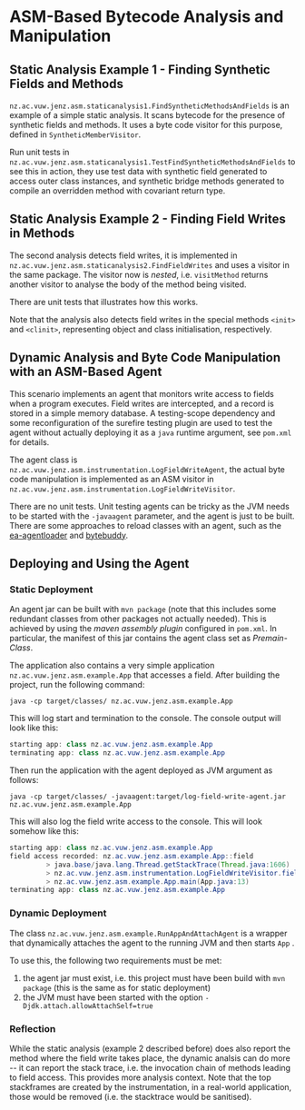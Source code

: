 # ASM-Based Bytecode Analysis and Manipulation

## Static Analysis Example 1 - Finding Synthetic Fields and Methods

`nz.ac.vuw.jenz.asm.staticanalysis1.FindSyntheticMethodsAndFields` is an example of a simple static analysis. It scans bytecode for the presence of synthetic fields and methods. It uses a byte code visitor for this purpose, defined in `SyntheticMemberVisitor`.

Run unit tests in `nz.ac.vuw.jenz.asm.staticanalysis1.TestFindSyntheticMethodsAndFields` to see this in action, they use test data with synthetic field generated to access outer class instances, and synthetic bridge methods
generated to compile an overridden method with covariant return type.

## Static Analysis Example 2 - Finding Field Writes in Methods

The second analysis detects field writes, it is implemented in `nz.ac.vuw.jenz.asm.staticanalysis2.FindFieldWrites` and uses a visitor in the same package. The visitor now is *nested*, i.e. `visitMethod` returns another visitor to analyse the body of the method being visited.

There are unit tests that illustrates how this works.

Note that the analysis also detects field writes in the special methods `<init>` and `<clinit>`, representing object and class initialisation, respectively. 

## Dynamic Analysis and Byte Code Manipulation with an ASM-Based Agent


This scenario implements an agent that monitors write access to fields when a program executes. Field writes are intercepted, and a record is stored in a simple memory database. A testing-scope dependency and some reconfiguration of the surefire testing plugin are used to test the agent without actually deploying it as a `java` runtime argument, see `pom.xml` for details.  

The agent class is `nz.ac.vuw.jenz.asm.instrumentation.LogFieldWriteAgent`, the actual byte code manipulation is implemented as an ASM visitor in `nz.ac.vuw.jenz.asm.instrumentation.LogFieldWriteVisitor`. 

There are no unit tests. Unit testing agents can be tricky as the JVM needs to be started with the `-javaagent` parameter, and the agent is just to be built. There are some approaches to reload classes with an agent, such as the [ea-agentloader](https://mvnrepository.com/artifact/com.ea.agentloader/ea-agent-loader) and [bytebuddy](https://bytebuddy.net/).

## Deploying and Using the Agent


### Static Deployment

An agent jar can be built with `mvn package` (note that this includes some redundant classes from other packages not actually needed). This is achieved by using the *maven assembly plugin* configured in `pom.xml`. In particular, the manifest of this jar contains the agent class set as *Premain-Class*.

The application also contains a very simple application `nz.ac.vuw.jenz.asm.example.App` that accesses a field. After building the project, run the following command:

`java -cp target/classes/ nz.ac.vuw.jenz.asm.example.App`

This will log start and termination to the console. The console output will look like this:

```java
starting app: class nz.ac.vuw.jenz.asm.example.App
terminating app: class nz.ac.vuw.jenz.asm.example.App

```

Then run the application with the agent deployed as JVM argument as follows: 

`java -cp target/classes/ -javaagent:target/log-field-write-agent.jar nz.ac.vuw.jenz.asm.example.App`

This will also log the field write access to the console. This will look somehow like this:

```java
starting app: class nz.ac.vuw.jenz.asm.example.App
field access recorded: nz.ac.vuw.jenz.asm.example.App::field
         > java.base/java.lang.Thread.getStackTrace(Thread.java:1606)
         > nz.ac.vuw.jenz.asm.instrumentation.LogFieldWriteVisitor.fieldAccessLogged(LogFieldWriteVisitor.java:66)
         > nz.ac.vuw.jenz.asm.example.App.main(App.java:13)
terminating app: class nz.ac.vuw.jenz.asm.example.App

```

### Dynamic Deployment

The class `nz.ac.vuw.jenz.asm.example.RunAppAndAttachAgent` is a wrapper that dynamically attaches the agent to the running JVM and then starts `App` . 

To use this, the following two requirements must be met:

1. the agent jar must exist, i.e. this project must have been build with `mvn package` (this is the same as for static deployment)
2. the JVM must have been started with the option `-Djdk.attach.allowAttachSelf=true`


### Reflection

While the static analysis (example 2 described before) does also report the method where the field write takes place, the dynamic analsis can do more -- it can report the stack trace, i.e. the invocation chain of methods leading to field access. This  provides more analysis context. Note that the top stackframes are created by the instrumentation, in a real-world application, those would be removed (i.e. the stacktrace would be sanitised).
